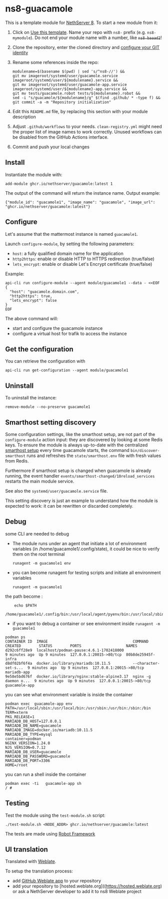 # ns8-guacamole

This is a template module for [NethServer 8](https://github.com/NethServer/ns8-core).
To start a new module from it:

1. Click on [Use this template](https://github.com/NethServer/ns8-guacamole/generate).
   Name your repo with `ns8-` prefix (e.g. `ns8-mymodule`). 
   Do not end your module name with a number, like ~~`ns8-baaad2`~~!

1. Clone the repository, enter the cloned directory and
   [configure your GIT identity](https://git-scm.com/book/en/v2/Getting-Started-First-Time-Git-Setup#_your_identity)

1. Rename some references inside the repo:
   ```
   modulename=$(basename $(pwd) | sed 's/^ns8-//') &&
   git mv imageroot/systemd/user/guacamole.service imageroot/systemd/user/${modulename}.service &&
   git mv imageroot/systemd/user/guacamole-app.service imageroot/systemd/user/${modulename}-app.service && 
   git mv tests/guacamole.robot tests/${modulename}.robot &&
   sed -i "s/guacamole/${modulename}/g" $(find .github/ * -type f) &&
   git commit -a -m "Repository initialization"
   ```

1. Edit this `README.md` file, by replacing this section with your module
   description

1. Adjust `.github/workflows` to your needs. `clean-registry.yml` might
   need the proper list of image names to work correctly. Unused workflows
   can be disabled from the GitHub Actions interface.

1. Commit and push your local changes

## Install

Instantiate the module with:

    add-module ghcr.io/nethserver/guacamole:latest 1

The output of the command will return the instance name.
Output example:

    {"module_id": "guacamole1", "image_name": "guacamole", "image_url": "ghcr.io/nethserver/guacamole:latest"}

## Configure

Let's assume that the mattermost instance is named `guacamole1`.

Launch `configure-module`, by setting the following parameters:
- `host`: a fully qualified domain name for the application
- `http2https`: enable or disable HTTP to HTTPS redirection (true/false)
- `lets_encrypt`: enable or disable Let's Encrypt certificate (true/false)


Example:

```
api-cli run configure-module --agent module/guacamole1 --data - <<EOF
{
  "host": "guacamole.domain.com",
  "http2https": true,
  "lets_encrypt": false
}
EOF
```

The above command will:
- start and configure the guacamole instance
- configure a virtual host for trafik to access the instance

## Get the configuration
You can retrieve the configuration with

```
api-cli run get-configuration --agent module/guacamole1
```

## Uninstall

To uninstall the instance:

    remove-module --no-preserve guacamole1

## Smarthost setting discovery

Some configuration settings, like the smarthost setup, are not part of the
`configure-module` action input: they are discovered by looking at some
Redis keys.  To ensure the module is always up-to-date with the
centralized [smarthost
setup](https://nethserver.github.io/ns8-core/core/smarthost/) every time
guacamole starts, the command `bin/discover-smarthost` runs and refreshes
the `state/smarthost.env` file with fresh values from Redis.

Furthermore if smarthost setup is changed when guacamole is already
running, the event handler `events/smarthost-changed/10reload_services`
restarts the main module service.

See also the `systemd/user/guacamole.service` file.

This setting discovery is just an example to understand how the module is
expected to work: it can be rewritten or discarded completely.

## Debug

some CLI are needed to debug

- The module runs under an agent that initiate a lot of environment variables (in /home/guacamole1/.config/state), it could be nice to verify them
on the root terminal

    `runagent -m guacamole1 env`

- you can become runagent for testing scripts and initiate all environment variables
  
    `runagent -m guacamole1`

 the path become : 
```
    echo $PATH
    /home/guacamole1/.config/bin:/usr/local/agent/pyenv/bin:/usr/local/sbin:/usr/local/bin:/usr/sbin:/usr/bin:/usr/
```

- if you want to debug a container or see environment inside
 `runagent -m guacamole1`
 ```
podman ps
CONTAINER ID  IMAGE                                      COMMAND               CREATED        STATUS        PORTS                    NAMES
d292c6ff28e9  localhost/podman-pause:4.6.1-1702418000                          9 minutes ago  Up 9 minutes  127.0.0.1:20015->80/tcp  80b8de25945f-infra
d8df02bf6f4a  docker.io/library/mariadb:10.11.5          --character-set-s...  9 minutes ago  Up 9 minutes  127.0.0.1:20015->80/tcp  mariadb-app
9e58e5bd676f  docker.io/library/nginx:stable-alpine3.17  nginx -g daemon o...  9 minutes ago  Up 9 minutes  127.0.0.1:20015->80/tcp  guacamole-app
```

you can see what environment variable is inside the container
```
podman exec  guacamole-app env
PATH=/usr/local/sbin:/usr/local/bin:/usr/sbin:/usr/bin:/sbin:/bin
TERM=xterm
PKG_RELEASE=1
MARIADB_DB_HOST=127.0.0.1
MARIADB_DB_NAME=guacamole
MARIADB_IMAGE=docker.io/mariadb:10.11.5
MARIADB_DB_TYPE=mysql
container=podman
NGINX_VERSION=1.24.0
NJS_VERSION=0.7.12
MARIADB_DB_USER=guacamole
MARIADB_DB_PASSWORD=guacamole
MARIADB_DB_PORT=3306
HOME=/root
```

you can run a shell inside the container

```
podman exec -ti   guacamole-app sh
/ # 
```
## Testing

Test the module using the `test-module.sh` script:


    ./test-module.sh <NODE_ADDR> ghcr.io/nethserver/guacamole:latest

The tests are made using [Robot Framework](https://robotframework.org/)

## UI translation

Translated with [Weblate](https://hosted.weblate.org/projects/ns8/).

To setup the translation process:

- add [GitHub Weblate app](https://docs.weblate.org/en/latest/admin/continuous.html#github-setup) to your repository
- add your repository to [hosted.weblate.org]((https://hosted.weblate.org) or ask a NethServer developer to add it to ns8 Weblate project
